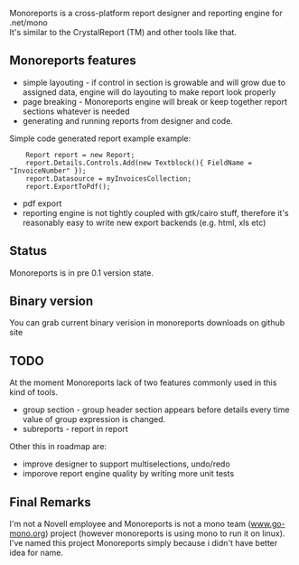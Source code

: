 Monoreports is a cross-platform  report designer and reporting engine for .net/mono  
It's similar to the CrystalReport (TM) and other tools like that.

Monoreports features
--------------------
- simple layouting - if control in section is growable and will grow due to assigned data, engine will do layouting to make report look properly
- page breaking - Monoreports engine will break or keep together report sections whatever is needed
- generating and running reports from designer and code. 

Simple code generated report example example:
		
		Report report = new Report;
		report.Details.Controls.Add(new Textblock(){ FieldName = "InvoiceNumber" });
		report.Datasource = myInvoicesCollection;
		report.ExportToPdf();
		
- pdf export
- reporting engine is not tightly coupled with gtk/cairo stuff, therefore it's reasonably easy to write new export backends (e.g. html, xls etc)

Status
------
Monoreports is in pre 0.1 version state. 


Binary version
--------------

You can grab current binary verision in monoreports downloads on github site

TODO
----
At the moment Monoreports lack of two features commonly used in this kind of tools.

- group section - group header section appears before details every time value of group expression is changed.
- subreports - report in report
 
Other this in roadmap are:

- improve designer to support multiselections, undo/redo
- imporove report engine quality by writing more unit tests


Final Remarks
-------------
I'm not a Novell employee and Monoreports is not a mono team (www.go-mono.org) project (however monoreports is using mono to run it on linux).
I've named this project Monoreports simply because i didn't have better idea for name.


